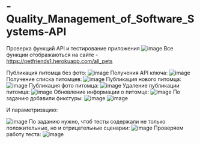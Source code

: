 # -Quality_Management_of_Software_Systems-API
Проверка функций API и тестирование приложения
![image](https://user-images.githubusercontent.com/90633901/146736199-7db4961d-5ac8-47a2-91cf-735f77eaa981.png)
Все функции отображаються на сайте -
https://petfriends1.herokuapp.com/all_pets
 
 Публикация питомца без фото:
![image](https://user-images.githubusercontent.com/90633901/146813016-6f8b945e-7e7b-4d81-ab71-1e0efdf3a268.png)
  Получения API ключа:
![image](https://user-images.githubusercontent.com/90633901/146813076-8ed078ef-1a50-437f-8d95-98ae44211e2c.png)
Получение списка питомцев:
![image](https://user-images.githubusercontent.com/90633901/146736654-c0903997-c1f4-4285-8772-685f09d8425b.png)
Публикация нового питомца:
![image](https://user-images.githubusercontent.com/90633901/146736728-4a33edc3-877a-427a-8e29-776a1226454b.png)
Публикация фото питомца:
![image](https://user-images.githubusercontent.com/90633901/146736793-3950a4ab-d00c-45dc-82f6-c41afffc3c2b.png)
Удаление публикации питомца:
![image](https://user-images.githubusercontent.com/90633901/146813217-d0f4aea1-d1db-43d6-a4e0-636b750421a0.png)
Обновление информации о питомце:
![image](https://user-images.githubusercontent.com/90633901/146736957-8ae7e682-c140-4e53-b4d9-c48008f5eb7e.png)
По заданию добавили фикстуры:
![image](https://user-images.githubusercontent.com/90633901/146737847-b5aa089d-e45f-4aed-85a5-159dbcd0933d.png)
![image](https://user-images.githubusercontent.com/90633901/146737858-345dc026-f684-4a2d-b43d-70a9f47d3dc5.png)

И параметризацию:

![image](https://user-images.githubusercontent.com/90633901/146737911-8243080c-006c-4931-accf-34d63ef4bdff.png)
По заданию нужно, чтоб тесты содержали не только положительные, но и отрицательные сценарии:
![image](https://user-images.githubusercontent.com/90633901/146737972-54fdd162-e24c-4b84-9758-567bbc503f78.png)
Проверяем работу теста:
![image](https://user-images.githubusercontent.com/90633901/146812763-fe501042-4498-468d-ac06-974c1350188f.png)
